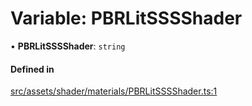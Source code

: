 # Variable: PBRLitSSSShader

• **PBRLitSSSShader**: `string`

#### Defined in

[src/assets/shader/materials/PBRLitSSSShader.ts:1](https://github.com/Orillusion/orillusion/blob/main/src/assets/shader/materials/PBRLitSSSShader.ts#L1)
